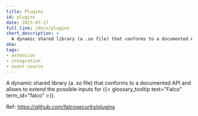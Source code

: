 ```yaml
---
title: Plugins
id: plugins
date: 2023-07-17
full_link: /docs/plugins
short_description: >
  A dynamic shared library (a .so file) that conforms to a documented API and allows to extend the possible inputs for Falco.
aka:
tags:
- extension
- integration
- event-source
---
```

A dynamic shared library (a .so file) that conforms to a documented API and allows to extend the possible inputs for {{< glossary_tooltip text="Falco" term_id="falco" >}}.

<!--more-->
Ref: https://github.com/falcosecurity/plugins